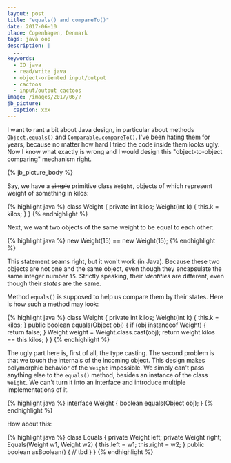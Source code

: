 ```yaml
---
layout: post
title: "equals() and compareTo()"
date: 2017-06-10
place: Copenhagen, Denmark
tags: java oop
description: |
  ...
keywords:
  - IO java
  - read/write java
  - object-oriented input/output
  - cactoos
  - input/output cactoos
image: /images/2017/06/?
jb_picture:
  caption: xxx
---
```


I want to rant a bit about Java design, in particular about methods
[`Object.equals()`](https://docs.oracle.com/javase/7/docs/api/java/lang/Object.html#equals%28java.lang.Object%29)
and
[`Comparable.compareTo()`](https://docs.oracle.com/javase/7/docs/api/java/lang/Comparable.html#compareTo%28T%29).
I've been hating them for years, because no matter how hard
I tried the code inside them looks ugly. Now I know what exactly
is wrong and I would design this "object-to-object comparing" mechanism
right.

<!--more-->

{% jb_picture_body %}

Say, we have a <del>simple</del> primitive class `Weight`, objects of which
represent weight of something in kilos:

{% highlight java %}
class Weight {
  private int kilos;
  Weight(int k) {
    this.k = kilos;
  }
}
{% endhighlight %}

Next, we want two objects of the same weight to be equal to each other:

{% highlight java %}
new Weight(15) == new Weight(15);
{% endhighlight %}

This statement seams right, but it won't work (in Java). Because these
two objects are not one and the same object, even though they encapsulate
the same integer number `15`. Strictly speaking, their _identities_ are
different, even though their _states_ are the same.

Method `equals()` is supposed to help us compare them by their states. Here
is how such a method may look:

{% highlight java %}
class Weight {
  private int kilos;
  Weight(int k) {
    this.k = kilos;
  }
  public boolean equals(Object obj) {
    if (obj instanceof Weight) {
      return false;
    }
    Weight weight = Weight.class.cast(obj);
    return weight.kilos == this.kilos;
  }
}
{% endhighlight %}

The ugly part here is, first of all, the type casting. The second problem
is that we touch the internals of the incoming object. This design makes
polymorphic behavior of the `Weight` impossible. We simply can't pass
anything else to the `equals()` method, besides an instance of the
class `Weight`. We can't turn it into an interface and introduce
multiple implementations of it.

{% highlight java %}
interface Weight {
  boolean equals(Object obj);
}
{% endhighlight %}

How about this:

{% highlight java %}
class Equals {
  private Weight left;
  private Weight right;
  Equals(Weight w1, Weight w2) {
    this.left = w1;
    this.right = w2;
  }
  public boolean asBoolean() {
    // tbd
  }
}
{% endhighlight %}

